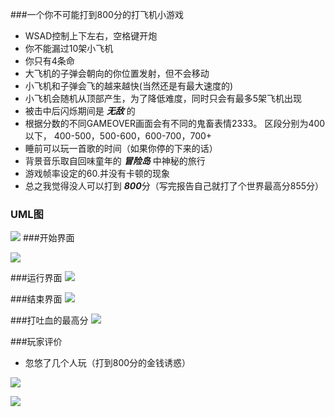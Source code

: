 ###一个你不可能打到800分的打飞机小游戏* WSAD控制上下左右，空格键开炮* 你不能漏过10架小飞机* 你只有4条命* 大飞机的子弹会朝向的你位置发射，但不会移动* 小飞机和子弹会飞的越来越快(当然还是有最大速度的)* 小飞机会随机从顶部产生，为了降低难度，同时只会有最多5架飞机出现* 被击中后闪烁期间是 ***无敌*** 的* 根据分数的不同GAMEOVER画面会有不同的鬼畜表情2333。 区段分别为400以下， 400-500，500-600，600-700，700+* 睡前可以玩一首歌的时间（如果你停的下来的话）* 背景音乐取自回味童年的 ***冒险岛*** 中神秘的旅行 * 游戏帧率设定的60.并没有卡顿的现象* 总之我觉得没人可以打到 ***800***分（写完报告自己就打了个世界最高分855分）

### UML图

![](http://a3.qpic.cn/psb?/44973122-ff92-4ec7-9b55-6e3050382e3b/sA4n779NUR2MnhjlJ7VeyoODrhnjvVutBEadHSzVAeI!/b/dA0BAAAAAAAA&bo=7gWwBHQGGgUFBxY!&rf=viewer_4)
###开始界面
![](http://a1.qpic.cn/psb?/44973122-ff92-4ec7-9b55-6e3050382e3b/4a9OpTIVsxO4dqCGewH883XC6JSBExxw7BFL7xC3.OQ!/b/dOEAAAAAAAAA&bo=TgESAk4BEgIFACM!&rf=viewer_4)
###运行界面
![](http://a2.qpic.cn/psb?/44973122-ff92-4ec7-9b55-6e3050382e3b/IdnT*HGrf2fVijnjEBD1y4v0Vpmb8w.QY18r71x2Gic!/b/dAwBAAAAAAAA&bo=UAESAlABEgIFACM!&rf=viewer_4)

###结束界面
![](http://a2.qpic.cn/psb?/44973122-ff92-4ec7-9b55-6e3050382e3b/9xor5StzyzSiS6HQI0LzAMBwWa9U*vdqUuzTftoxuoo!/b/dAwBAAAAAAAA&bo=TgEWAk4BFgIFACM!&rf=viewer_4)

###打吐血的最高分
![](http://a3.qpic.cn/psb?/44973122-ff92-4ec7-9b55-6e3050382e3b/CsPlDP4u.CXqmOAyz408tJ7qtLNma8ehgW5uyXKc7hw!/b/dOMAAAAAAAAA&bo=pgE2AqYBNgIFACM!&rf=viewer_4)###玩家评价
* 忽悠了几个人玩（打到800分的金钱诱惑）
![](http://a1.qpic.cn/psb?/44973122-ff92-4ec7-9b55-6e3050382e3b/CO2bVZbmo1WwzP9zYhaDBmeepNs*y3v6jV5tBSthgWk!/b/dOQAAAAAAAAA&bo=YQOxAWEDsQEDACU!&rf=viewer_4)
![](http://a3.qpic.cn/psb?/44973122-ff92-4ec7-9b55-6e3050382e3b/UlmoG3wJLcBV6uKDOLgO.wSWJCwMLvSOFEDgq.gDblo!/b/dHABAAAAAAAA&bo=4AQkAeAEJAEDACU!&rf=viewer_4)